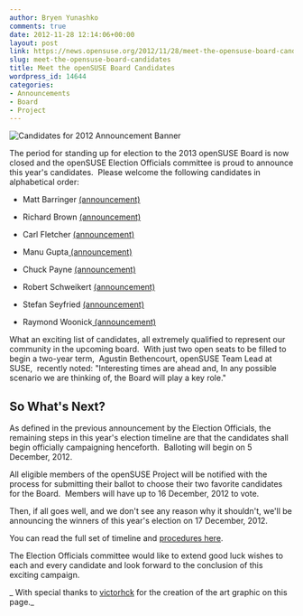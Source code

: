 ```yaml
---
author: Bryen Yunashko
comments: true
date: 2012-11-28 12:14:06+00:00
layout: post
link: https://news.opensuse.org/2012/11/28/meet-the-opensuse-board-candidates/
slug: meet-the-opensuse-board-candidates
title: Meet the openSUSE Board Candidates
wordpress_id: 14644
categories:
- Announcements
- Board
- Project
---
```


![Candidates for 2012 Announcement Banner](//news.opensuse.org/wp-content/uploads/2012/11/openSUSE-2012-Elections_banner_695.png)


The period for standing up for election to the 2013 openSUSE Board is now closed and the openSUSE Election Officials committee is proud to announce this year's candidates.  Please welcome the following candidates in alphabetical order:



	
  * Matt Barringer [(announcement)](//lists.opensuse.org/opensuse-project/2012-11/msg00102.html)

	
  * Richard Brown [(announcement)](//lists.opensuse.org/opensuse-project/2012-11/msg00042.html)

	
  * Carl Fletcher [(announcement)](//lists.opensuse.org/opensuse-project/2012-11/msg00093.html)

	
  * Manu Gupta[ (announcement)](//lists.opensuse.org/opensuse-project/2012-11/msg00106.html)

	
  * Chuck Payne [(announcement)](//lists.opensuse.org/opensuse-project/2012-11/msg00103.html)

	
  * Robert Schweikert [(announcement)](//lists.opensuse.org/opensuse-project/2012-11/msg00100.html)

	
  * Stefan Seyfried [(announcement)](//lists.opensuse.org/opensuse-project/2012-11/msg00101.html)

	
  * Raymond Woonick[ (announcement)](//lists.opensuse.org/opensuse-project/2012-11/msg00047.html)


What an exciting list of candidates, all extremely qualified to represent our community in the upcoming board.  With just two open seats to be filled to begin a two-year term,  Agustin Bethencourt, openSUSE Team Lead at SUSE,  recently noted: "Interesting times are ahead and, In any possible scenario we are thinking of, the Board will play a key role."


## So What's Next?


As defined in the previous announcement by the Election Officials, the remaining steps in this year's election timeline are that the candidates shall begin officially campaigning henceforth.  Balloting will begin on 5 December, 2012.

All eligible members of the openSUSE Project will be notified with the process for submitting their ballot to choose their two favorite candidates for the Board.  Members will have up to 16 December, 2012 to vote.

Then, if all goes well, and we don't see any reason why it shouldn't, we'll be announcing the winners of this year's election on 17 December, 2012.

You can read the full set of timeline and [procedures here](https://en.opensuse.org/openSUSE:Board_election).

The Election Officials committee would like to extend good luck wishes to each and every candidate and look forward to the conclusion of this exciting campaign.

_ With special thanks to [victorhck](//victorhckinthefreeworld.wordpress.com/) for the creation of the art graphic on this page._


